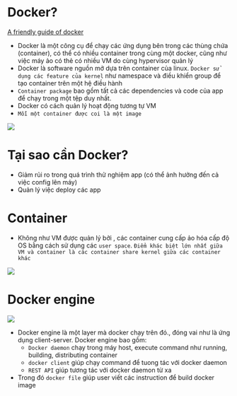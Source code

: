 # Docker?

[A friendly guide of docker](https://www.freecodecamp.org/news/a-beginner-friendly-introduction-to-containers-vms-and-docker-79a9e3e119b/)

- Docker là một công cụ để chạy các ứng dụng bên trong các thùng chứa (container), có thể có nhiều container trong cùng một docker, cũng như việc máy ảo có thẻ có nhiều VM do cùng hypervisor quản lý
- Docker là software nguồn mở dựa trên container của linux. `Docker sử dụng các feature của kernel` như namespace và điều khiển group để tạo container trên một hệ điều hành
- `Container package` bao gồm tất cả các dependencies và code của app để chạy trong một tệp duy nhất.
- Docker có cách quản lý hoạt động tương tự VM
- `Mỗi một container được coi là một image`

![](https://static1.howtogeekimages.com/wordpress/wp-content/uploads/csit/2019/06/bc4f8762.png?q=50&fit=crop&w=750&dpr=1.5)

# Tại sao cần Docker?
- Giảm rủi ro trong quá trình thử nghiệm app (có thể ảnh hưởng đến cả việc config lên máy)
- Quản lý việc deploy các app

# Container
- Không như VM được quản lý bởi , các container cung cấp ảo hóa cấp độ OS bằng cách sử dụng các `user space`. `Điểm khác biệt lớn nhất giữa VM và container là các container share kernel giữa các container khác`

![](https://cdn-media-1.freecodecamp.org/images/1*V5N9gJdnToIrgAgVJTtl_w.png)

# Docker engine

![](https://cdn-media-1.freecodecamp.org/images/1*K7p9dzD9zHuKEMgAcbSLPQ.png)

- Docker engine là một layer mà docker chạy trên đó., đóng vai như là ứng dụng client-server. Docker engine bao gồm:
  - `Docker daemon` chạy trong máy host, execute command như running, building, distributing container
  - `docker client` giúp chạy command để tuong tác với docker daemon
  - `REST API` giúp tương tác với docker daemon từ xa
- Trong đó `docker file` giúp user viết các instruction để build docker image



